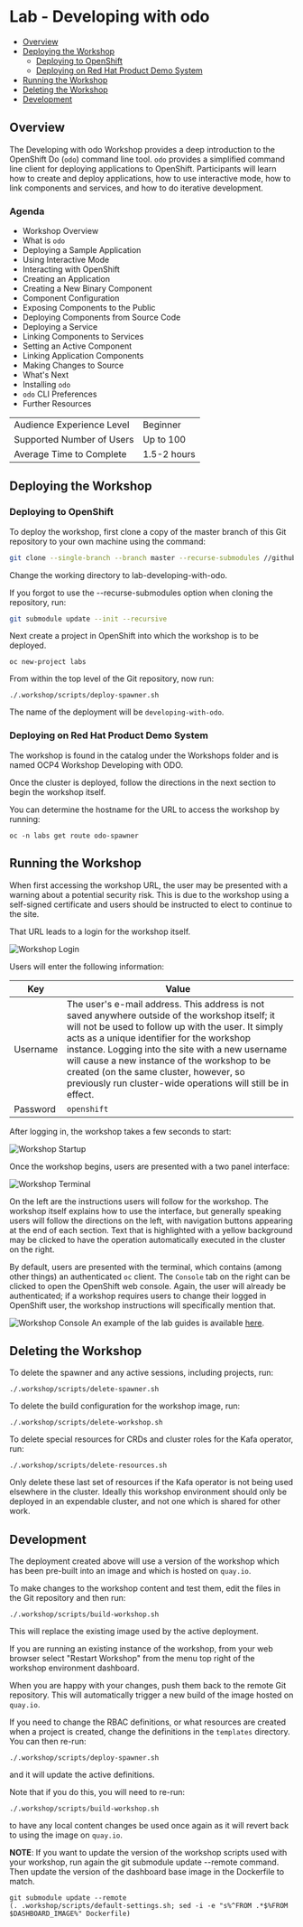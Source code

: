 # Lab - Developing with odo

* [Overview](#overview)
* [Deploying the Workshop](#deploying-the-workshop)
  * [Deploying to OpenShift](#deploying-to-openshift)
  * [Deploying on Red Hat Product Demo System](#deploying-on-red-hat-product-demo-system)
* [Running the Workshop](#running-the-workshop)
* [Deleting the Workshop](#deleting-the-workshop)
* [Development](#development)

## Overview

The Developing with odo Workshop provides a deep introduction to the OpenShift Do (`odo`) command line tool. `odo` provides a simplified command line client for deploying applications to OpenShift. Participants will learn how to create and deploy applications, how to use interactive mode, how to link components and services, and how to do iterative development.

### Agenda
* Workshop Overview
* What is `odo`
* Deploying a Sample Application
* Using Interactive Mode
* Interacting with OpenShift
* Creating an Application
* Creating a New Binary Component
* Component Configuration
* Exposing Components to the Public
* Deploying Components from Source Code
* Deploying a Service
* Linking Components to Services
* Setting an Active Component
* Linking Application Components
* Making Changes to Source
* What's Next
* Installing `odo`
* `odo` CLI Preferences
* Further Resources


| | |
--- | ---
| Audience Experience Level | Beginner |
| Supported Number of Users | Up to 100 |
| Average Time to Complete | 1.5-2 hours |

## Deploying the Workshop

### Deploying to OpenShift

To deploy the workshop, first clone a copy of the master branch of this Git repository to your own machine using the command:

```bash
git clone --single-branch --branch master --recurse-submodules //github.com/openshift-labs/lab-developing-with-odo.git
```

Change the working directory to lab-developing-with-odo.

If you forgot to use the --recurse-submodules option when cloning the repository, run:

```bash
git submodule update --init --recursive
```

Next create a project in OpenShift into which the workshop is to be deployed.

```
oc new-project labs
```

From within the top level of the Git repository, now run:

```
./.workshop/scripts/deploy-spawner.sh
```

The name of the deployment will be ``developing-with-odo``.

### Deploying on Red Hat Product Demo System

The workshop is found in the catalog under the Workshops folder and is named OCP4 Workshop Developing with ODO.

Once the cluster is deployed, follow the directions in the next section to begin the workshop itself.

You can determine the hostname for the URL to access the workshop by running:

```
oc -n labs get route odo-spawner
```

## Running the Workshop

When first accessing the workshop URL, the user may be presented with a warning about a potential security risk. This is due to the workshop using a self-signed certificate and users should be instructed to elect to continue to the site.

That URL leads to a login for the workshop itself.

![Workshop Login](/docs/jupyter-login.png)

Users will enter the following information:

| Key | Value |
| --- | ----- |
| Username | The user's e-mail address. This address is not saved anywhere outside of the workshop itself; it will not be used to follow up with the user. It simply acts as a unique identifier for the workshop instance. Logging into the site with a new username will cause a new instance of the workshop to be created (on the same cluster, however, so previously run cluster-wide operations will still be in effect. |
| Password | ``openshift`` |

After logging in, the workshop takes a few seconds to start:

![Workshop Startup](/docs/starting-up.png)

Once the workshop begins, users are presented with a two panel interface:

![Workshop Terminal](/docs/workshop-terminal.png)

On the left are the instructions users will follow for the workshop. The workshop itself explains how to use the interface, but generally speaking users will follow the directions on the left, with navigation buttons appearing at the end of each section. Text that is highlighted with a yellow background may be clicked to have the operation automatically executed in the cluster on the right.

By default, users are presented with the terminal, which contains (among other things) an authenticated ``oc`` client. The ``Console`` tab on the right can be clicked to open the OpenShift web console. Again, the user will already be authenticated; if a workshop requires users to change their logged in OpenShift user, the workshop instructions will specifically mention that.

![Workshop Console](/docs/workshop-console.png)
An example of the lab guides is available [here](http://devops-guides-labs.b9ad.pro-us-east-1.openshiftapps.com/).

## Deleting the Workshop

To delete the spawner and any active sessions, including projects, run:

```
./.workshop/scripts/delete-spawner.sh
```

To delete the build configuration for the workshop image, run:

```
./.workshop/scripts/delete-workshop.sh
```

To delete special resources for CRDs and cluster roles for the Kafa operator, run:

```
./.workshop/scripts/delete-resources.sh
```

Only delete these last set of resources if the Kafa operator is not being used elsewhere in the cluster. Ideally this workshop environment should only be deployed in an expendable cluster, and not one which is shared for other work.

## Development

The deployment created above will use a version of the workshop which has been pre-built into an image and which is hosted on ``quay.io``.

To make changes to the workshop content and test them, edit the files in the Git repository and then run:

```
./.workshop/scripts/build-workshop.sh
```

This will replace the existing image used by the active deployment.

If you are running an existing instance of the workshop, from your web browser select "Restart Workshop" from the menu top right of the workshop environment dashboard.

When you are happy with your changes, push them back to the remote Git repository. This will automatically trigger a new build of the image hosted on ``quay.io``.

If you need to change the RBAC definitions, or what resources are created when a project is created, change the definitions in the ``templates`` directory. You can then re-run:

```
./.workshop/scripts/deploy-spawner.sh
```

and it will update the active definitions.

Note that if you do this, you will need to re-run:

```
./.workshop/scripts/build-workshop.sh
```

to have any local content changes be used once again as it will revert back to using the image on ``quay.io``.

__NOTE__: If you want to update the version of the workshop scripts used with your workshop, run again the git submodule update --remote command. Then update the version of the dashboard base image in the Dockerfile to match.

```
git submodule update --remote
(. .workshop/scripts/default-settings.sh; sed -i -e "s%^FROM .*$%FROM $DASHBOARD_IMAGE%" Dockerfile)
```

